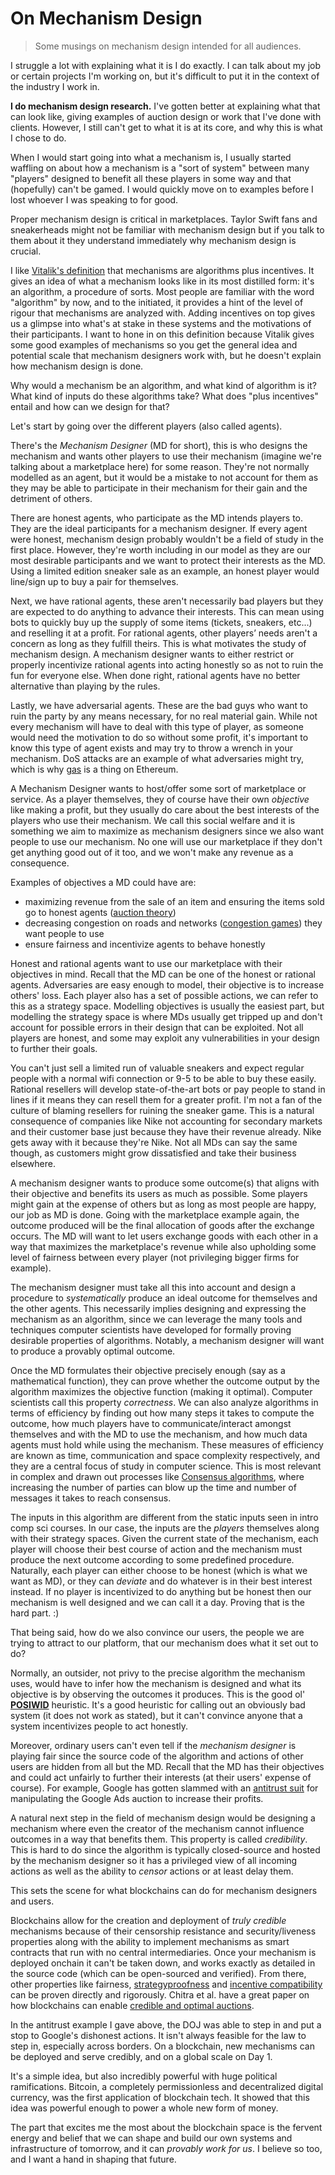 # On Mechanism Design

> Some musings on mechanism design intended for all audiences.

I struggle a lot with explaining what it is I do exactly. I can talk about my job or certain projects I'm working on, but it's difficult to put it in the context of the industry I work in.

**I do mechanism design research.** I've gotten better at explaining what that can look like, giving examples of auction design or work that I've done with clients. However, I still can't get to what it is at its core, and why this is what I chose to do.

When I would start going into what a mechanism is, I usually started waffling on about how a mechanism is a "sort of system" between many "players" designed to benefit all these players in some way and that (hopefully) can't be gamed. I would quickly move on to examples before I lost whoever I was speaking to for good.

Proper mechanism design is critical in marketplaces. Taylor Swift fans and sneakerheads might not be familiar with mechanism design but if you talk to them about it they understand immediately why mechanism design is crucial.

I like [Vitalik's definition](https://nakamoto.com/credible-neutrality/) that mechanisms are algorithms plus incentives. It gives an idea of what a mechanism looks like in its most distilled form: it's an algorithm, a procedure of sorts. Most people are familiar with the word "algorithm" by now, and to the initiated, it provides a hint of the level of rigour that mechanisms are analyzed with. Adding incentives on top gives us a glimpse into what's at stake in these systems and the motivations of their participants. I want to hone in on this definition because Vitalik gives some good examples of mechanisms so you get the general idea and potential scale that mechanism designers work with, but he doesn't explain how mechanism design is done.

Why would a mechanism be an algorithm, and what kind of algorithm is it? What kind of inputs do these algorithms take? What does "plus incentives" entail and how can we design for that?

Let's start by going over the different players (also called agents).

There's the _Mechanism Designer_ (MD for short), this is who designs the mechanism and wants other players to use their mechanism (imagine we're talking about a marketplace here) for some reason. They're not normally modelled as an agent, but it would be a mistake to not account for them as they may be able to participate in their mechanism for their gain and the detriment of others.

There are honest agents, who participate as the MD intends players to. They are the ideal participants for a mechanism designer. If every agent were honest, mechanism design probably wouldn't be a field of study in the first place. However, they're worth including in our model as they are our most desirable participants and we want to protect their interests as the MD. Using a limited edition sneaker sale as an example, an honest player would line/sign up to buy a pair for themselves.

Next, we have rational agents, these aren't necessarily bad players but they are expected to do anything to advance their interests. This can mean using bots to quickly buy up the supply of some items (tickets, sneakers, etc...) and reselling it at a profit. For rational agents, other players’ needs aren't a concern as long as they fulfill theirs. This is what motivates the study of mechanism design. A mechanism designer wants to either restrict or properly incentivize rational agents into acting honestly so as not to ruin the fun for everyone else. When done right, rational agents have no better alternative than playing by the rules.

Lastly, we have adversarial agents. These are the bad guys who want to ruin the party by any means necessary, for no real material gain. While not every mechanism will have to deal with this type of player, as someone would need the motivation to do so without some profit, it's important to know this type of agent exists and may try to throw a wrench in your mechanism. DoS attacks are an example of what adversaries might try, which is why [gas](https://ethereum.org/en/developers/docs/gas/) is a thing on Ethereum.

A Mechanism Designer wants to host/offer some sort of marketplace or service. As a player themselves, they of course have their own _objective_ like making a profit, but they usually do care about the best interests of the players who use their mechanism. We call this social welfare and it is something we aim to maximize as mechanism designers since we also want people to use our mechanism. No one will use our marketplace if they don't get anything good out of it too, and we won't make any revenue as a consequence.

Examples of objectives a MD could have are:

- maximizing revenue from the sale of an item and ensuring the items sold go to honest agents ([auction theory](https://en.wikipedia.org/wiki/Auction_theory))
- decreasing congestion on roads and networks ([congestion games](https://en.wikipedia.org/wiki/Congestion_game)) they want people to use
- ensure fairness and incentivize agents to behave honestly

Honest and rational agents want to use our marketplace with their objectives in mind. Recall that the MD can be one of the honest or rational agents. Adversaries are easy enough to model, their objective is to increase others' loss. Each player also has a set of possible actions, we can refer to this as a strategy space. Modelling objectives is usually the easiest part, but modelling the strategy space is where MDs usually get tripped up and don't account for possible errors in their design that can be exploited. Not all players are honest, and some may exploit any vulnerabilities in your design to further their goals.

You can't just sell a limited run of valuable sneakers and expect regular people with a normal wifi connection or 9-5 to be able to buy these easily. Rational resellers will develop state-of-the-art bots or pay people to stand in lines if it means they can resell them for a greater profit. I'm not a fan of the culture of blaming resellers for ruining the sneaker game. This is a natural consequence of companies like Nike not accounting for secondary markets and their customer base just because they have their revenue already. Nike gets away with it because they're Nike. Not all MDs can say the same though, as customers might grow dissatisfied and take their business elsewhere.

A mechanism designer wants to produce some outcome(s) that aligns with their objective and benefits its users as much as possible. Some players might gain at the expense of others but as long as most people are happy, our job as MD is done. Going with the marketplace example again, the outcome produced will be the final allocation of goods after the exchange occurs. The MD will want to let users exchange goods with each other in a way that maximizes the marketplace's revenue while also upholding some level of fairness between every player (not privileging bigger firms for example).

The mechanism designer must take all this into account and design a procedure to _systematically_ produce an ideal outcome for themselves and the other agents. This necessarily implies designing and expressing the mechanism as an algorithm, since we can leverage the many tools and techniques computer scientists have developed for formally proving desirable properties of algorithms. Notably, a mechanism designer will want to produce a provably optimal outcome.

Once the MD formulates their objective precisely enough (say as a mathematical function), they can prove whether the outcome output by the algorithm maximizes the objective function (making it optimal). Computer scientists call this property _correctness_. We can also analyze algorithms in terms of efficiency by finding out how many steps it takes to compute the outcome, how much players have to communicate/interact amongst themselves and with the MD to use the mechanism, and how much data agents must hold while using the mechanism. These measures of efficiency are known as time, communication and space complexity respectively, and they are a central focus of study in computer science. This is most relevant in complex and drawn out processes like [Consensus algorithms](<https://en.wikipedia.org/wiki/Consensus_(computer_science)>), where increasing the number of parties can blow up the time and number of messages it takes to reach consensus.

The inputs in this algorithm are different from the static inputs seen in intro comp sci courses. In our case, the inputs are the _players_ themselves along with their strategy spaces. Given the current state of the mechanism, each player will choose their best course of action and the mechanism must produce the next outcome according to some predefined procedure. Naturally, each player can either choose to be honest (which is what we want as MD), or they can _deviate_ and do whatever is in their best interest instead. If no player is incentivized to do anything but be honest then our mechanism is well designed and we can call it a day. Proving that is the hard part. :)

That being said, how do we also convince our users, the people we are trying to attract to our platform, that our mechanism does what it set out to do?

Normally, an outsider, not privy to the precise algorithm the mechanism uses, would have to infer how the mechanism is designed and what its objective is by observing the outcomes it produces. This is the good ol' [**POSIWID**](https://en.wikipedia.org/wiki/The_purpose_of_a_system_is_what_it_does) heuristic. It's a good heuristic for calling out an obviously bad system (it does not work as stated), but it can't convince anyone that a system incentivizes people to act honestly.

Moreover, ordinary users can't even tell if the _mechanism designer_ is playing fair since the source code of the algorithm and actions of other users are hidden from all but the MD. Recall that the MD has their objectives and could act unfairly to further their interests (at their users' expense of course). For example, Google has gotten slammed with an [antitrust suit](https://www.justice.gov/opa/pr/justice-department-sues-google-monopolizing-digital-advertising-technologies) for manipulating the Google Ads auction to increase their profits.

A natural next step in the field of mechanism design would be designing a mechanism where even the creator of the mechanism cannot influence outcomes in a way that benefits them. This property is called _credibility_. This is hard to do since the algorithm is typically closed-source and hosted by the mechanism designer so it has a privileged view of all incoming actions as well as the ability to _censor_ actions or at least delay them.

This sets the scene for what blockchains can do for mechanism designers and users.

Blockchains allow for the creation and deployment of _truly credible_ mechanisms because of their censorship resistance and security/liveness properties along with the ability to implement mechanisms as smart contracts that run with no central intermediaries. Once your mechanism is deployed onchain it can't be taken down, and works exactly as detailed in the source code (which can be open-sourced and verified). From there, other properties like fairness, [strategyproofness](https://en.wikipedia.org/wiki/Strategyproofness) and [incentive compatibility](https://en.wikipedia.org/wiki/Incentive_compatibility) can be proven directly and rigorously. Chitra et al. have a great paper on how blockchains can enable [credible and optimal auctions](https://eprint.iacr.org/2023/114.pdf).

In the antitrust example I gave above, the DOJ was able to step in and put a stop to Google's dishonest actions. It isn't always feasible for the law to step in, especially across borders. On a blockchain, new mechanisms can be deployed and serve credibly, and on a global scale on Day 1.

It's a simple idea, but also incredibly powerful with huge political ramifications. Bitcoin, a completely permissionless and decentralized digital currency, was the first application of blockchain tech. It showed that this idea was powerful enough to power a whole new form of money.

The part that excites me the most about the blockchain space is the fervent energy and belief that we can shape and build our own systems and infrastructure of tomorrow, and it can _provably work for us_. I believe so too, and I want a hand in shaping that future.

